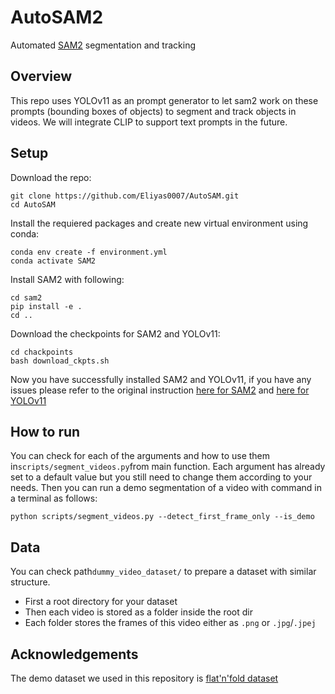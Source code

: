 # AutoSAM2
Automated [SAM2](https://github.com/facebookresearch/sam2) segmentation and tracking

## Overview
This repo uses YOLOv11 as an prompt generator to let sam2 work on these prompts (bounding boxes of objects) to segment and track objects in videos. We will integrate CLIP to support text prompts in the future.

## Setup
Download the repo:
```
git clone https://github.com/Eliyas0007/AutoSAM.git
cd AutoSAM
```
Install the requiered packages and create new virtual environment using conda:
```
conda env create -f environment.yml
conda activate SAM2
```
Install SAM2 with following:
```
cd sam2
pip install -e .
cd ..
```
Download the checkpoints for SAM2 and YOLOv11:
```
cd chackpoints
bash download_ckpts.sh
```
Now you have successfully installed SAM2 and YOLOv11, if you have any issues please refer to the original instruction [here for SAM2](https://github.com/facebookresearch/sam2) and [here for YOLOv11](https://github.com/ultralytics/ultralytics)

## How to run
You can check for each of the arguments and how to use them in```scripts/segment_videos.py```from main function. Each argument has already set to a default value but you still need to change them according to your needs. Then you can run a demo segmentation of a video with command in a terminal as follows:
```
python scripts/segment_videos.py --detect_first_frame_only --is_demo
```

## Data
You can check path```dummy_video_dataset/``` to prepare a dataset with similar structure.
- First a root directory for your dataset
- Then each video is stored as a folder inside the root dir
- Each folder stores the frames of this video either as ```.png``` or ```.jpg```/```.jpej```

## Acknowledgements
The demo dataset we used in this repository is [flat'n'fold dataset](https://arxiv.org/abs/2409.18297)



